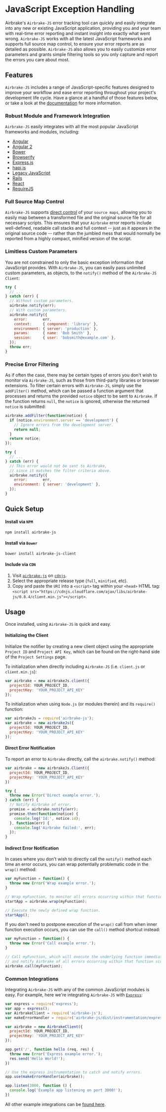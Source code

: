 # JavaScript Exception Handling

Airbrake's `Airbrake-JS` error tracking tool can quickly and easily integrate into any new or existing JavaScript application, providing you and your team with real-time error reporting and instant insight into exactly what went wrong.  `Airbrake-JS` works with all the latest JavaScript frameworks and supports full source map control, to ensure your error reports are as detailed as possible.  `Airbrake-JS` also allows you to easily customize error parameters and grants simple filtering tools so you only capture and report the errors you care about most.

## Features

`Airbrake-JS` includes a range of JavaScript-specific features designed to improve your workflow and ease error reporting throughout your project's development life cycle.  Have a glance at a handful of those features below, or take a look at the [documentation](https://github.com/airbrake/airbrake-js) for more information.

### Robust Module and Framework Integration

`Airbrake-JS` easily integrates with all the most popular JavaScript frameworks and modules, including:

- [Angular](https://github.com/airbrake/airbrake-js/blob/master/examples/angular)
- [Angular 2](https://github.com/airbrake/airbrake-js/blob/master/examples/angular-2)
- [Bower](https://github.com/airbrake/airbrake-js/blob/master/examples/bower-wiredep)
- [Browserify](https://github.com/airbrake/airbrake-js/blob/master/examples/browserify)
- [Express.js](https://github.com/airbrake/airbrake-js/blob/master/examples/express)
- [hapi.js](https://github.com/airbrake/airbrake-js/blob/master/examples/hapi)
- [Legacy JavaScript](https://github.com/airbrake/airbrake-js/blob/master/examples/legacy)
- [Rails](https://github.com/airbrake/airbrake-js/blob/master/examples/rails)
- [React](https://github.com/airbrake/airbrake-js/blob/master/examples/react)
- [RequireJS](https://github.com/airbrake/airbrake-js/blob/master/examples/requirejs)

### Full Source Map Control

`Airbrake-JS` supports [direct control](https://github.com/airbrake/airbrake-js#source-map) of your `source maps`, allowing you to easily map between a transformed file and the original source file for all necessary scripts.  This ensures that your `Airbrake` error reports include well-defined, readable call stacks and full context -- just as it appears in the original source code -- rather than the jumbled mess that would normally be reported from a highly compact, minified version of the script. 

### Limitless Custom Parameters

You are not constrained to only the basic exception information that JavaScript provides.  With `Airbrake-JS`, you can easily pass unlimited custom parameters, as objects, to the `notify()` method of the `Airbrake-JS Client`:

```js
try {
  // ...
} catch (err) {
  // Without custom parameters.
  airbrake.notify(err);
  // With custom parameters.
  airbrake.notify({
    error:       err,
    context:     { component: 'library' },
    environment: { server: 'production' },
    params:      { name: 'Bob Smith' },
    session:     { user: 'bobsmith@example.com' },
  });
  throw err;
}
```

### Precise Error Filtering

As if often the case, there may be certain types of errors you don't wish to monitor via `Airbrake-JS`, such as those from third-party libraries or browser extensions.  To filter certain errors with `Airbrake-JS`, simply use the `addFilter()` method, which can be passed a function argument that processes and returns the provided `notice` object to be sent to `Airbrake`.  If the function returns `null`, the `notice` is ignored, otherwise the returned `notice` is submitted:

```js
airbrake.addFilter(function(notice) {
  if (notice.environment.server == 'development') {
    // Ignore errors from the development server.
    return null;
  }
  return notice;
});

try {
  // ...
} catch (err) {
  // This error would not be sent to Airbrake, 
  // since it matches the filter criteria above.
  airbrake.notify({
    error:       err,
    environment: { server: 'development' },
  });
}
```

## Quick Setup

#### Install via `NPM`

```
npm install airbrake-js
```

#### Install via `Bower`

```
bower install airbrake-js-client
```

#### Include via `CDN`

1. Visit [`airbrake-js`](https://cdnjs.com/libraries/airbrake-js) on [`cdnjs`](https://cdnjs.com/libraries/airbrake-js).
2. Select the appropriate release type (`full`, `minified`, etc).
3. Copy and paste the `URI` into a `<script>` tag within your `<head>` HTML tag: `<script src="https://cdnjs.cloudflare.com/ajax/libs/airbrake-js/0.8.4/client.min.js"></script>`.

## Usage

Once installed, using `Airbrake-JS` is quick and easy.

#### Initializing the Client

Initialize the notifier by creating a new client object using the appropriate `Project ID` and `Project API Key`, which can be found on the right-hand side of the `Project Settings` page.

To initialization when directly including `Airbrake-JS` (i.e. `client.js` or `client.min.js`):

```js
var airbrake = new airbrakeJs.client({
  projectId: YOUR_PROJECT_ID,
  projectKey: 'YOUR_PROJECT_API_KEY'
});
```

To initialization when using `Node.js` (or modules therein) and its `require()` function:

```js
var airbrakeJs = require('airbrake-js');
var airbrake = new airbrakeJs({
  projectId: YOUR_PROJECT_ID,
  projectKey: 'YOUR_PROJECT_API_KEY'
});
```

#### Direct Error Notification

To report an error to `Airbrake` directly, call the `airbrake.notify()` method:

```js
var airbrake = new airbrakeJs.Client({
  projectId: YOUR_PROJECT_ID, 
  projectKey: 'YOUR_PROJECT_API_KEY'
})

try {
  throw new Error('Direct example error.');
} catch (err) {
  // Notify Airbrake of error.
  promise = airbrake.notify(err);
  promise.then(function(notice) {
    console.log('Id:', notice.id);
  }, function(err) {
    console.log('Airbrake failed:', err);
  });
}
```

#### Indirect Error Notification

In cases where you don't wish to directly call the `notify()` method each time an error occurs, you can wrap potentially problematic code in the `wrap()` method:

```js
var myFunction = function() {
  throw new Error('Wrap example error.');
}

// Wrap myFunction, to monitor all errors occurring within that function scope.
startApp = airbrake.wrap(myFunction);

// Execute the newly defined wrap function.
startApp();
```

If you don't need to postpone execution of the `wrap()` call from when inner function execution occurs, you can use the `call()` method shortcut instead:

```js
var myFunction = function() {
  throw new Error('Call example error.');
}

// Call myFunction, which will execute the underlying function immediately
// and notify Airbrake of all errors occurring within that function scope.
airbrake.call(myFunction);
```

### Common Integrations

Integrating `Airbrake-JS` with any of the common JavaScript modules is easy.  For example, here we're integrating `Airbrake-JS` with [`Express`](https://expressjs.com/):

```js
var express = require('express');
var app = express();
var AirbrakeClient = require('airbrake-js');
var makeErrorHandler = require('airbrake-js/dist/instrumentation/express');

var airbrake = new AirbrakeClient({
  projectId: YOUR_PROJECT_ID, 
  projectKey: 'YOUR_PROJECT_API_KEY'
});

app.get('/', function hello (req, res) {
  throw new Error('Express example error.');
  res.send('Hello World!');
})

// Use the express instrumentation to catch and notify errors.
app.use(makeErrorHandler(airbrake));

app.listen(3000, function () {
  console.log('Example app listening on port 3000!');
})
```

All other example integrations can be [found here](https://github.com/airbrake/airbrake-js/tree/master/examples).